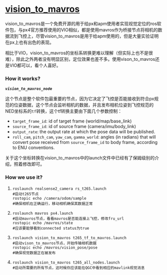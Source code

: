 # [vision_to_mavros](https://github.com/thien94/vision_to_mavros)

vision_to_mavros是一个免费开源的用于给px和apm使用者实现视觉定位的ros软件包，与px4官方推荐使用的VIO相似，都是使用mavros作为桥接节点将相机的数据流到飞控上，尽管vision_to_mavros是用于给apm使用的，但是大量实验证明在px上也有出色的表现。

相比于VIO，vision_to_mavros的坐标系转换更难以理解（但实际上也不是很难），除此之外两者没有明显区别，定位效果也差不多。使用vison_to_mavros还是VIO都可以，看个人喜好。

### How it works?

***`vision_to_mavros_node`***

这个节点是整个软件包最重要的节点，因为它决定了飞控是否能接收到符合px规范的位姿数据，这个节点会监听相机的数据，并且发布相机位姿到飞控规范的NED坐标系的`tf`转换，这个tf转换主要由下面几个参数控制：

- `target_frame_id`: id of target frame (world/map/base_link)
- `source_frame_id`: id of source frame (camera/imu/body_link)
- `output_rate`: the output rate at which the pose data will be published.
- `roll_cam`, `pitch_cam`, `yaw_cam`, `gamma_world`: angles (in radians) that will convert pose received from `source_frame_id` to body frame, according to ENU conventions.

关于这个坐标转换在vision_to_mavros中的launch文件中已经有了保姆级别的介绍，照着修改即可。

### How we use it?

1. ```shell
   roslaunch realsense2_camera rs_t265.launch
   #启动t265节点
   rostopic echo /camera/odom/sample
   #确保相机在正确运行，移动相机确保其数据正常
   ```

2. ```shell
   roslaunch mavros px4.launch
   #启动mavros节点，看看mavros是否能连接上飞控，修改fru_url
   rostopic echo /mavros/state
   #应该要能够看到connected status为true
   ```

3. ```shell
   roslaunch vision_to_mavros t265_tf_to_mavros.launch
   #启动vison_to_mavros节点，开始传输相机数据
   rostopic echo /mavros/vision_pose/pose
   #确保视觉数据正在被发布
   ```

4. ```shell
   roslaunch vision_to_mavros t265_all_nodes.launch
   #启动所需要的所有节点，这时候你应该能在QGC中看到相应的mavlink视觉消息
   ```